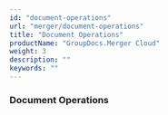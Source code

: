 ```yaml
---
id: "document-operations"
url: "merger/document-operations"
title: "Document Operations"
productName: "GroupDocs.Merger Cloud"
weight: 3
description: ""
keywords: ""
---
```


### Document Operations ###



